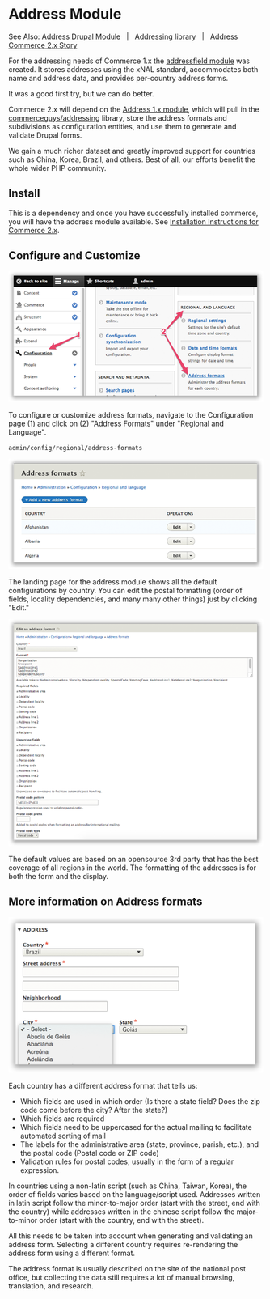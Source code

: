 # Address Module

See Also: [Address Drupal Module](https://www.drupal.org/project/address) &nbsp; | &nbsp; [Addressing library](https://github.com/commerceguys/addressing) &nbsp; | &nbsp; [Address Commerce 2.x Story](https://drupalcommerce.org/blog/16864/commerce-2x-stories-addressing)

For the addressing needs of Commerce 1.x the [addressfield module](https://drupal.org/project/addressfield) was created. It stores addresses using the xNAL standard, accommodates both name and address data, and provides per-country address forms.

It was a good first try, but we can do better.

Commerce 2.x will depend on the [Address 1.x module](https://www.drupal.org/project/address), which will pull in the [commerceguys/addressing](https://github.com/commerceguys/addressing) library, store the address formats and subdivisions as configuration entities, and use them to generate and validate Drupal forms.

We gain a much richer dataset and greatly improved support for countries such as China, Korea, Brazil, and others. Best of all, our efforts benefit the whole wider PHP community.

## Install

This is a dependency and once you have successfully installed commerce, you will have the address module available. See [Installation Instructions for Commerce 2.x](../../install.rst).

## Configure and Customize

![Address Module location](images/address-configure.png)

To configure or customize address formats, navigate to the Configuration page (1) and click on (2) "Address Formats" under "Regional and Language".

```
admin/config/regional/address-formats
```

![Address Module landing page](images/address-landingpage.png)

The landing page for the address module shows all the default configurations by country. You can edit the postal formatting (order of fields, locality dependencies, and many many other things) just by clicking "Edit." 

![Address Module format configuration](images/address-configureformat.png)

The default values are based on an opensource 3rd party that has the best coverage of all regions in the world. The formatting of the addresses is for both the form and the display.

## More information on Address formats

![Address Module Example](images/address-brazil.png)

Each country has a different address format that tells us:

* Which fields are used in which order (Is there a state field? Does the zip code come before the city? After the state?)
* Which fields are required
* Which fields need to be uppercased for the actual mailing to facilitate automated sorting of mail
* The labels for the administrative area (state, province, parish, etc.), and the postal code (Postal code or ZIP code)
* Validation rules for postal codes, usually in the form of a regular expression.

In countries using a non-latin script (such as China, Taiwan, Korea), the order of fields varies based on the language/script used. Addresses written in latin script follow the minor-to-major order (start with the street, end with the country) while addresses written in the chinese script follow the major-to-minor order (start with the country, end with the street).

All this needs to be taken into account when generating and validating an address form. Selecting a different country requires re-rendering the address form using a different format.

The address format is usually described on the site of the national post office, but collecting the data still requires a lot of manual browsing, translation, and research.